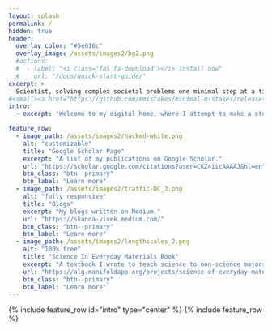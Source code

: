 ```yaml
---
layout: splash
permalink: /
hidden: true
header:
  overlay_color: "#5e616c"
  overlay_image: /assets/images2/bg2.png
  #actions:
  #  - label: "<i class='fas fa-download'></i> Install now"
  #    url: "/docs/quick-start-guide/"
excerpt: >
  Scientist, solving complex societal problems one minimal step at a time.<br />
#<small><a href="https://github.com/mmistakes/minimal-mistakes/releases/tag/4.23.0">Latest release v4.23.0</a></small>
intro:
  - excerpt: 'Welcome to my digital home, where I attempt to make a story from my digital persona. Life = minimalism + iteration :smile:.'

feature_row:
  - image_path: /assets/images2/hacked-white.png
    alt: "customizable"
    title: "Google Scholar Page"
    excerpt: "A list of my publications on Google Scholar."
    url: "https://scholar.google.com/citations?user=CKZ4iicAAAAJ&hl=en"
    btn_class: "btn--primary"
    btn_label: "Learn more"
  - image_path: /assets/images2/traffic-DC_3.png
    alt: "fully responsive"
    title: "Blogs"
    excerpt: "My blogs written on Medium."
    url: "https://skanda-vivek.medium.com/"
    btn_class: "btn--primary"
    btn_label: "Learn more"
  - image_path: /assets/images2/lengthscales_2.png
    alt: "100% free"
    title: "Science In Everyday Materials Book"
    excerpt: "A textbook I wrote to teach science to non-science majors in the everyday context. All sorts of examples from soap bubbles to traffic jams!"
    url: "https://alg.manifoldapp.org/projects/science-of-everyday-materials"
    btn_class: "btn--primary"
    btn_label: "Learn more"
---
```

{% include feature_row id="intro" type="center" %}
{% include feature_row %}
<!-- <h2 style="text-align:center">Subscribe to my newsletter.</h2> -->

<!-- <p align="center">
<iframe src="https://skandavivek.substack.com/embed" width="480" height="320" style="border:1px solid #EEE; background:white;" frameborder="0" scrolling="no"></iframe>
</p> -->
